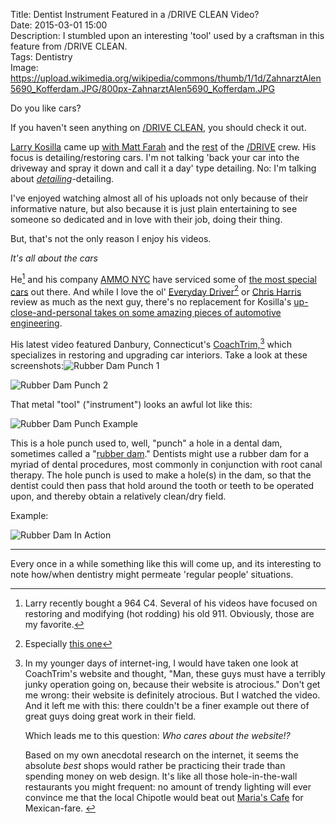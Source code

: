 Title: Dentist Instrument Featured in a /DRIVE CLEAN Video?  
Date: 2015-03-01 15:00  
Description: I stumbled upon an interesting 'tool' used by a craftsman in this feature from /DRIVE CLEAN.  
Tags: Dentistry  
Image: https://upload.wikimedia.org/wikipedia/commons/thumb/1/1d/ZahnarztAlen5690_Kofferdam.JPG/800px-ZahnarztAlen5690_Kofferdam.JPG  

Do you like cars?

If you haven't seen anything on [/DRIVE CLEAN][1], you should check it out.

[Larry Kosilla][2] came up [with Matt Farah][3] and the [rest][4] of the [/DRIVE][5] crew. His focus is detailing/restoring cars. I'm not talking 'back your car into the driveway and spray it down and call it a day' type detailing. No: I'm talking about *[detailing][6]*-detailing. 

I've enjoyed watching almost all of his uploads not only because of their informative nature, but also because it is just plain entertaining to see someone so dedicated and in love with their job, doing their thing.

But, that's not the only reason I enjoy his videos.

<p><em class="takeHome">It's all about the cars</em></p>

He[^1] and his company [AMMO NYC][7] have serviced some of [the most special cars][8] out there. And while I love the ol' [Everyday Driver][9][^2] or [Chris Harris][10] review as much as the next guy, there's no replacement for Kosilla's [up-close-and-personal takes on some amazing pieces of automotive engineering][11].

His latest video featured Danbury, Connecticut's [CoachTrim,][12][^3] which specializes in restoring and upgrading car interiors.   Take a look at these screenshots:![Rubber Dam Punch 1][13]

![Rubber Dam Punch 2][14]

That metal "tool" ("instrument") looks an awful lot like this:

![Rubber Dam Punch Example][15]

This is a hole punch used to, well, "punch" a hole in a dental dam, sometimes called a "[rubber dam][16]." Dentists might use a rubber dam for a myriad of dental procedures, most commonly in conjunction with root canal therapy. The hole punch is used to make a hole(s) in the dam, so that the dentist could then pass that hold around the tooth or teeth to be operated upon, and thereby obtain a relatively clean/dry field. 

Example:

![Rubber Dam In Action][17]

***

Every once in a while something like this will come up, and its interesting to note how/when dentistry might permeate 'regular people' situations.

[^1]: Larry recently bought a 964 C4. Several of his videos have focused on restoring and modifying (hot rodding) his old 911. Obviously, those are my favorite.
[^2]: Especially [this one][a]
[^3]: In my younger days of internet-ing, I would have taken one look at CoachTrim's website and thought, "Man, these guys must have a terribly junky operation going on, because their website is atrocious." Don't get me wrong: their website is definitely atrocious. But I watched the video. And it left me with this: there couldn't be a finer example out there of great guys doing great work in their field.
	<p>Which leads me to this question: <em>Who cares about the website!?</em></p><p style="display:inline">Based on my own anecdotal research on the internet, it seems the absolute <em>best</em> shops would rather be practicing their trade than spending money on web design. It's like all those hole-in-the-wall restaurants you might frequent: no amount of trendy lighting will ever convince me that the local Chipotle would beat out <a href="http://www.urbanspoon.com/r/267/1196544/restaurant/Inland-Empire/Marias-Cafe-Colton" title="A great Mexican restaurant in Colton, CA">Maria's Cafe</a> for Mexican-fare.</p>

[a]: https://vimeo.com/ondemand/50yearsofthe911 "Everyday Driver: '50 Years of the 911'"

[1]: http://www.youtube.com/playlist?list=PL96D52AF54166C886 "/DRIVE CLEAN section of /DRIVE's YouTube channel"
[2]: https://twitter.com/LarryKosilla "Larry Kosilla on Twitter"
[3]: http://carsalways.com/2013/01/07/the-story-of-larry-kosilla-and-his-passion-for-cars/ "Larry Kosilla talks about his passion for cars"
[4]: https://en.wikipedia.org/wiki/Drive_(web_series) "Wikipedia: /DRIVE"
[5]: http://www.youtube.com/user/drive "/DRIVE on YouTube"
[6]: http://www.youtube.com/watch?v=QG65GC5LOzw "F40 Paint Restoration --/DRIVE CLEAN"
[7]: http://www.ammonyc.com/ "Larry Kosilla's website on detailing"
[8]: https://www.youtube.com/watch?v=Q3Mz6YNb4uA&index=10&list=PL96D52AF54166C886 "Barn Find: Classic Porsche 912 Restoration -- /DRIVE CLEAN"
[9]: https://www.youtube.com/user/EverydayDriver "Everyday Driver on YouTube"
[10]: http://www.youtube.com/watch?v=3MDTcXGsjuo "Ferrari F40 v Ferrari F50. Like You've Never Seen Them Before /CHRIS HARRIS ON CARS"
[11]: https://www.youtube.com/watch?v=R0EOb2nEWtk "Interior Detailing: Tools, Techniques, and Materials -- /DRIVE CLEAN"
[12]: http://www.advancedleatherworkshop.com/coachtrimshopindex.html "These are the guys who helped re-upholster Kosilla's seats"
[13]: http://d.pr/i/1aPte+ "Rubber dam hole punch?"
[14]: http://d.pr/i/tdSY+ "More rubber dam hole punch?"
[15]: http://www.robinsonhealthcare.com/WebRoot/Store/Shops/DemoShop/images/8146/8146_Instrapac_Ainsworth_Rubber_Dam_Punch_h.png "Rubber dam punch for sale"
[16]: https://en.wikipedia.org/wiki/Dental_dam "Wikipedia: Dental dam"
[17]: https://upload.wikimedia.org/wikipedia/commons/thumb/1/1d/ZahnarztAlen5690_Kofferdam.JPG/800px-ZahnarztAlen5690_Kofferdam.JPG "Stock photo of a poor soul in a rubber dam"